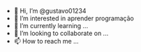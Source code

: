 - 👋 Hi, I’m @gustavo01234
- 👀 I’m interested in aprender programação
- 🌱 I’m currently learning ...
- 💞️ I’m looking to collaborate on ...
- 📫 How to reach me ...

<!---
gustavo01234/gustavo01234 is a ✨ special ✨ repository because its `README.md` (this file) appears on your GitHub profile.
You can click the Preview link to take a look at your changes.
--->
